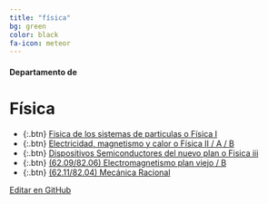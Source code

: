 ```yaml
---
title: "física"
bg: green
color: black
fa-icon: meteor
---
```

#### Departamento de
# Física

<!---
No poner los links de t.joinchat directamente,
>>>> NO USAR https://www.protectyourlinks.com/ <<<<
En lugar de https://t.me/joinchat/SaraSasasa-sa poner j/SaraSasasa-sa
-->

*  {:.btn} <i class="fas fa-train"></i> [Fisica de los sistemas de particulas o Física I ](j/A70cpFOoop3n5xJR50KX5g)
*  {:.btn} <i class="fas fa-bolt"></i> [Electricidad, magnetismo y calor o Física II / A / B](j/+1m2NV3lBmwIwYmEx)
*  {:.btn} <i class="fas fa-atom"></i> [Dispositivos Semiconductores del nuevo plan o Fisica iii](j/IQ4_wU46jredv7_63y6KIA)
*  {:.btn} [(62.09/82.06) Electromagnetismo plan viejo / B](j/IQ4_wVdAV9QpsqouTBZ9oA)
*  {:.btn} [(62.11/82.04) Mecánica Racional](j/+4aqspStZ-Ww3NmJh)

<span class="editongithub">
	<a href="{{site.github.repository_url}}/blob/master/{{page.path}}">
		<i class="fas fa-pen"></i> Editar en GitHub
	</a>
</span>
